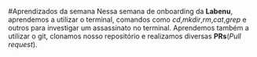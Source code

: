#Aprendizados da semana
Nessa semana de onboarding da **Labenu**, aprendemos a utilizar o terminal, comandos como *cd*,*mkdir*,*rm*,*cat*,*grep* e outros para investigar um assassinato no terminal.
Aprendemos também a utilizar o git, clonamos nosso repositório e realizamos diversas **PRs**(*Pull request*).